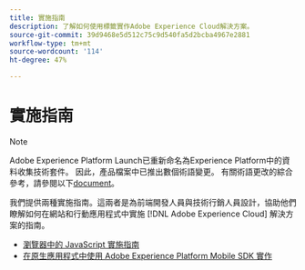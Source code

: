 ```yaml
---
title: 實施指南
description: 了解如何使用標籤實作Adobe Experience Cloud解決方案。
source-git-commit: 39d9468e5d512c75c9d540fa5d2bcba4967e2881
workflow-type: tm+mt
source-wordcount: '114'
ht-degree: 47%

---
```


# 實施指南

>[!NOTE]
>
>Adobe Experience Platform Launch已重新命名為Experience Platform中的資料收集技術套件。 因此，產品檔案中已推出數個術語變更。 有關術語更改的綜合參考，請參閱以下[document](../term-updates.md)。

我們提供兩種實施指南。這兩者是為前端開發人員與技術行銷人員設計，協助他們瞭解如何在網站和行動應用程式中實施 [!DNL Adobe Experience Cloud] 解決方案的指南。

* [瀏覽器中的 JavaScript 實施指南](https://experienceleague.adobe.com/docs/experience-cloud/implementing-in-websites-with-launch/index.html)
* [在原生應用程式中使用 Adobe Experience Platform Mobile SDK 實作](https://aep-sdks.gitbook.io/docs/)
